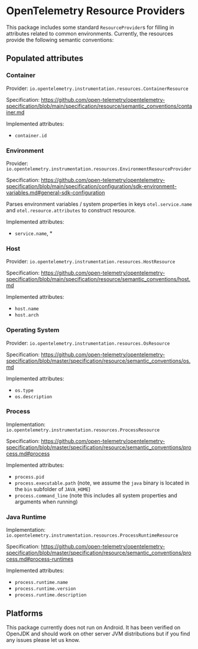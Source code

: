 # OpenTelemetry Resource Providers

This package includes some standard `ResourceProvider`s for filling in attributes related to
common environments. Currently, the resources provide the following semantic conventions:

## Populated attributes

### Container

Provider: `io.opentelemetry.instrumentation.resources.ContainerResource`

Specification: <https://github.com/open-telemetry/opentelemetry-specification/blob/main/specification/resource/semantic_conventions/container.md>

Implemented attributes:

- `container.id`

### Environment

Provider: `io.opentelemetry.instrumentation.resources.EnvironmentResourceProvider`

Specification: <https://github.com/open-telemetry/opentelemetry-specification/blob/main/specification/configuration/sdk-environment-variables.md#general-sdk-configuration>

Parses environment variables / system properties in keys `otel.service.name` and `otel.resource.attributes` to construct resource.

Implemented attributes:

- `service.name`, *

### Host

Provider: `io.opentelemetry.instrumentation.resources.HostResource`

Specification: <https://github.com/open-telemetry/opentelemetry-specification/blob/main/specification/resource/semantic_conventions/host.md>

Implemented attributes:

- `host.name`
- `host.arch`

### Operating System

Provider: `io.opentelemetry.instrumentation.resources.OsResource`

Specification: <https://github.com/open-telemetry/opentelemetry-specification/blob/master/specification/resource/semantic_conventions/os.md>

Implemented attributes:

- `os.type`
- `os.description`

### Process

Implementation: `io.opentelemetry.instrumentation.resources.ProcessResource`

Specification: <https://github.com/open-telemetry/opentelemetry-specification/blob/master/specification/resource/semantic_conventions/process.md#process>

Implemented attributes:

- `process.pid`
- `process.executable.path` (note, we assume the `java` binary is located in the `bin` subfolder of `JAVA_HOME`)
- `process.command_line` (note this includes all system properties and arguments when running)

### Java Runtime

Implementation: `io.opentelemetry.instrumentation.resources.ProcessRuntimeResource`

Specification: <https://github.com/open-telemetry/opentelemetry-specification/blob/master/specification/resource/semantic_conventions/process.md#process-runtimes>

Implemented attributes:

- `process.runtime.name`
- `process.runtime.version`
- `process.runtime.description`

## Platforms

This package currently does not run on Android. It has been verified on OpenJDK and should work on
other server JVM distributions but if you find any issues please let us know.
